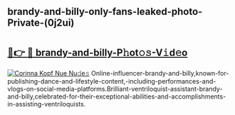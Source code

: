 ## brandy-and-billy-only-fans​-leaked-photo​-Private-(0j2ui)


# <h2><a href="https://mediaupload.pro?title=brandy-and-billy&ref=git">🔗👉 🔴 brandy-and-billy-P𝚑ot𝚘𝚜-V𝚒d𝚎o</a></h2>

[![Corinna Kopf Nue Nu𝚍e𝚜](https://i.imgur.com/0qMVB7G.gif)](https://mediaupload.pro?title=brandy-and-billy&ref=git)
Online-influencer-brandy-and-billy,known-for-publishing-dance-and-lifestyle-content,-including-performances-and-vlogs-on-social-media-platforms.Brilliant-ventriloquist-assistant-brandy-and-billy,celebrated-for-their-exceptional-abilities-and-accomplishments-in-assisting-ventriloquists.  